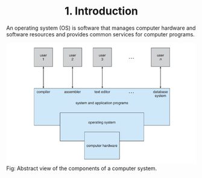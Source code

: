 # <center>1. Introduction</center>

An operating system (OS) is software that manages computer hardware and software resources and provides common services for computer programs.

<img src="./assets/img/fig-1-1.png">
Fig: Abstract view of the components of a computer system.

